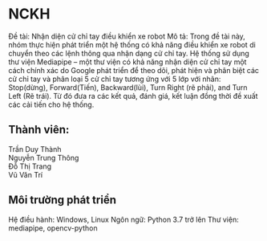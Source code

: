 # NCKH
Đề tài: Nhận diện cử chỉ tay điều khiển xe robot
Mô tả: Trong đề tài này, nhóm thực hiện phát triển một hệ thống có khả năng điều khiển xe
robot di chuyển theo các lệnh thông qua nhận dạng cử chỉ tay. Hệ thống sử dụng thư
viện Mediapipe – một thư viện có khả năng nhận diện cử chỉ tay một cách chính xác
do Google phát triển để theo dõi, phát hiện và phân biệt các cử chỉ tay và phân loại 5
cử chỉ tay tương ứng với 5 lớp với nhãn: Stop(dừng), Forward(Tiến), Backward(lùi),
Turn Right (rẽ phải), and Turn Left (Rẽ trái). Từ đó đưa ra các kết quả, đánh giá, kết
luận đồng thời đề xuất các cải tiến cho hệ thống.

## Thành viên:
Trần Duy Thành  
Nguyễn Trung Thông  
Đỗ Thị Trang   
Vũ Văn Trí   

## Môi trường phát triển
Hệ điều hành: Windows, Linux
Ngôn ngữ: Python 3.7 trở lên
Thư viện: mediapipe, opencv-python

